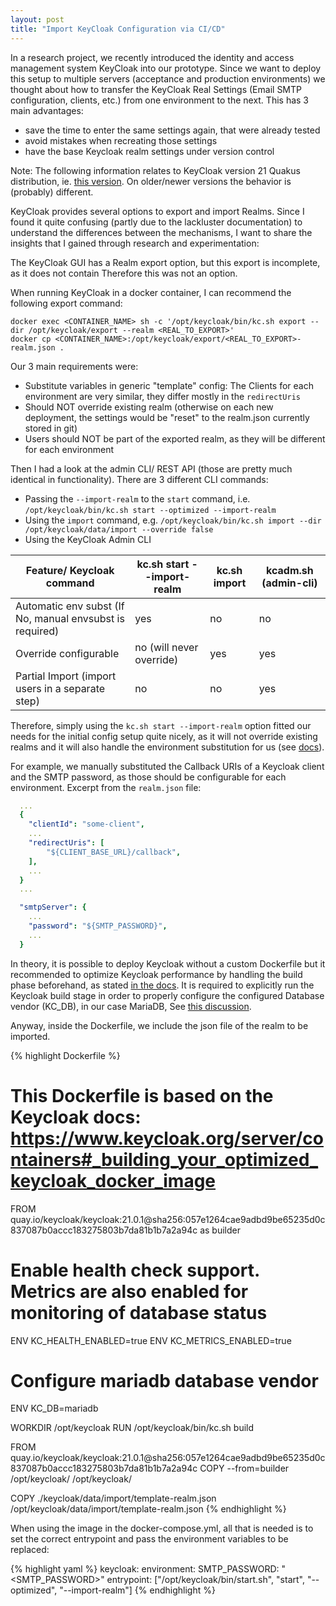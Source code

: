 ```yaml
---
layout: post
title: "Import KeyCloak Configuration via CI/CD"
---
```


In a research project, we recently introduced the identity and access management system KeyCloak into our prototype. Since we want to deploy this setup to multiple servers (acceptance and production environments) we thought about how to transfer the KeyCloak Real Settings (Email SMTP configuration, clients, etc.) from one environment to the next. This has 3 main advantages:
 - save the time to enter the same settings again, that were already tested 
 - avoid mistakes when recreating those settings
 - have the base Keycloak realm settings under version control

Note: The following information relates to KeyCloak version 21 Quakus distribution, ie. [this version](https://quay.io/repository/keycloak/keycloak?tab=tags&tag=21.0).
On older/newer versions the behavior is (probably) different.

KeyCloak provides several options to export and import Realms. Since I found it quite confusing (partly due to the lackluster documentation) to understand the differences between the mechanisms, I want to share the insights that I gained through research and experimentation:

The KeyCloak GUI has a Realm export option, but this export is incomplete, as it does not contain
Therefore this was not an option.

When running KeyCloak in a docker container, I can recommend the following export command:
```shell
docker exec <CONTAINER_NAME> sh -c '/opt/keycloak/bin/kc.sh export --dir /opt/keycloak/export --realm <REAL_TO_EXPORT>'
docker cp <CONTAINER_NAME>:/opt/keycloak/export/<REAL_TO_EXPORT>-realm.json .
```

Our 3 main requirements were:
 - Substitute variables in generic "template" config: The Clients for each environment are  very similar, they differ mostly in the `redirectUris`
 - Should NOT override existing realm (otherwise on each new deployment, the settings would be "reset" to the realm.json currently stored in git)
 - Users should NOT be part of the exported realm, as they will be different for each environment


Then I had a look at the admin CLI/ REST API (those are pretty much identical in functionality). There are 3 different CLI commands:
 - Passing the `--import-realm` to the `start` command, i.e. `/opt/keycloak/bin/kc.sh start --optimized --import-realm`
 - Using the `import` command, e.g. `/opt/keycloak/bin/kc.sh import --dir /opt/keycloak/data/import --override false`
 - Using the KeyCloak Admin CLI

| Feature/ Keycloak command                                | kc.sh start --import-realm | kc.sh import | kcadm.sh (admin-cli) |
|----------------------------------------------------------|----------------------------|--------------|----------------------|
| Automatic env subst (If No, manual envsubst is required) | yes                        | no           | no                   |
| Override configurable                                    | no (will never override)   | yes          | yes                  |
| Partial Import (import users in a separate step)           | no                         | no           | yes                  |


Therefore, simply using the `kc.sh start --import-realm` option fitted our needs for the initial config setup quite nicely, as it will not override existing realms and it will also handle the environment substitution for us (see [docs](https://www.keycloak.org/server/importExport#_importing_a_realm_during_startup)).

For example, we manually substituted the Callback URIs of a Keycloak client and the SMTP password, as those should be configurable for each environment. Excerpt from the `realm.json` file:
```yaml
  ...
  {
    "clientId": "some-client",
    ...
    "redirectUris": [
        "${CLIENT_BASE_URL}/callback",
    ],
    ...
  }
  ...

  "smtpServer": {
    ...
    "password": "${SMTP_PASSWORD}",
    ...
  }
```

In theory, it is possible to deploy Keycloak without a custom Dockerfile but it recommended to optimize Keycloak performance by handling the build phase beforehand, as stated [in the docs](https://www.keycloak.org/server/configuration#_create_an_optimized_keycloak_build). It is required to explicitly run the Keycloak build stage in order to properly configure the configured Database vendor (KC_DB), in our case MariaDB, See [this discussion](https://groups.google.com/g/keycloak-user/c/wtCpDiFD70U).

Anyway, inside the Dockerfile, we include the json file of the realm to be imported.

{% highlight Dockerfile %}
# This Dockerfile is based on the Keycloak docs: https://www.keycloak.org/server/containers#_building_your_optimized_keycloak_docker_image
FROM quay.io/keycloak/keycloak:21.0.1@sha256:057e1264cae9adbd9be65235d0c837087b0accc183275803b7da81b1b7a2a94c as builder

# Enable health check support. Metrics are also enabled for monitoring of database status
ENV KC_HEALTH_ENABLED=true
ENV KC_METRICS_ENABLED=true

# Configure mariadb database vendor
ENV KC_DB=mariadb

WORKDIR /opt/keycloak
RUN /opt/keycloak/bin/kc.sh build

FROM quay.io/keycloak/keycloak:21.0.1@sha256:057e1264cae9adbd9be65235d0c837087b0accc183275803b7da81b1b7a2a94c
COPY --from=builder /opt/keycloak/ /opt/keycloak/

COPY ./keycloak/data/import/template-realm.json /opt/keycloak/data/import/template-realm.json
{% endhighlight %}

When using the image in the docker-compose.yml, all that is needed is to set the correct entrypoint and pass the environment variables to be replaced:

{% highlight yaml %}
    keycloak:
      environment:
        SMTP_PASSWORD: "<SMTP_PASSWORD>"
      entrypoint:
      ["/opt/keycloak/bin/start.sh", "start", "--optimized", "--import-realm"]
{% endhighlight %}
